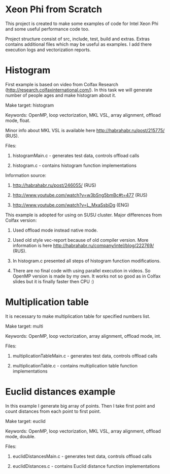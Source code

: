 # Xeon Phi from Scratch

This project is created to make some examples of code for Intel Xeon Phi and some useful performance code too.

Project structure consist of src, include, test, build and extras. Extras contains additional files which may be useful as examples. I add there execution logs and vectorization reports.

# Histogram
First example is based on video from Colfax Research (http://research.colfaxinternational.com/). In this task we will generate number of people ages and make histogram about it.

Make target: histogram

Keywords: OpenMP, loop vectorization, MKL VSL, array alignment, offload mode, float.

Minor info about MKL VSL is available here http://habrahabr.ru/post/215775/ (RUS).

Files:

1. histogramMain.c - generates test data, controls offload calls

2. histogram.c - contains histogram function implementations 

Information source: 

1. http://habrahabr.ru/post/246055/ (RUS)

2. http://www.youtube.com/watch?v=w3bSng5bmBc#t=477 (RUS)

3. http://www.youtube.com/watch?v=L_MxaSsbiDg (ENG)

This example is adopted for using on SUSU cluster.
Major differences from Colfax version:

1. Used offload mode instead native mode.

2. Used old style vec-report because of old compiler version. More information is here http://habrahabr.ru/company/intel/blog/222769/ (RUS).

3. In histogram.c presented all steps of histogram function modifications.

4. There are no final code with using parallel execution in videos. So OpenMP version is made by my own. It works not so good as in Colfax slides but it is finally faster then CPU :)

# Multiplication table
It is necessary to make multiplication table for specified numbers list. 

Make target: multi

Keywords: OpenMP, loop vectorization, array alignment, offload mode, int.

Files:

1. multiplicationTableMain.c - generates test data, controls offload calls

2. multiplicationTable.c - contains multiplication table function implementations 

# Euclid distances example
In this example I generate big array of points. Then I take first point and count distances from each point to first point. 

Make target: euclid

Keywords: OpenMP, loop vectorization, MKL VSL, array alignment, offload mode, double.

Files:

1. euclidDistancesMain.c - generates test data, controls offload calls

2. euclidDistances.c - contains Euclid distance function implementations 
